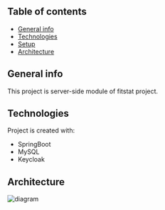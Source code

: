 ## Table of contents
* [General info](#general-info)
* [Technologies](#technologies)
* [Setup](#setup)
* [Architecture](#architecture)

## General info
This project is server-side module of fitstat project.
	
## Technologies
Project is created with:
* SpringBoot
* MySQL
* Keycloak
	
## Architecture

![diagram](diagram_komponentów.png)


